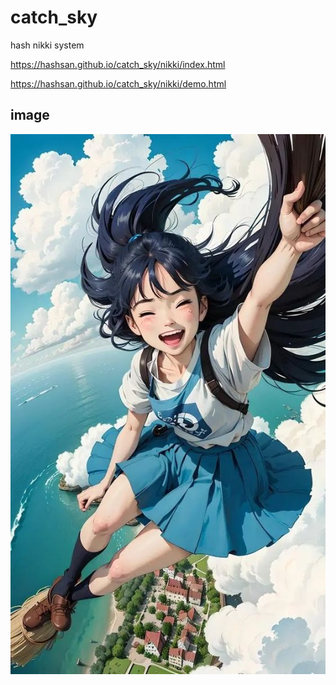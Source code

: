 # catch_sky
hash nikki system    

https://hashsan.github.io/catch_sky/nikki/index.html


https://hashsan.github.io/catch_sky/nikki/demo.html


## image
![](catch_sky.jpg)
